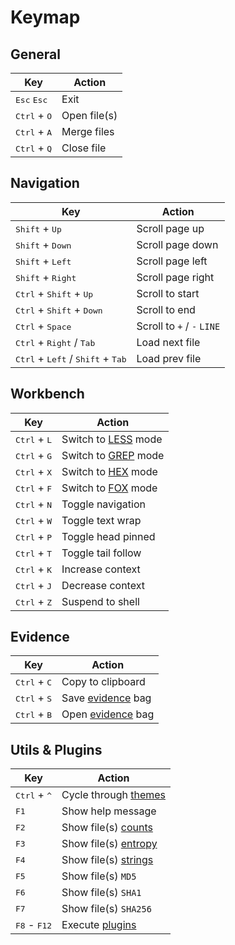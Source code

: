 # Keymap

## General

| Key                            | Action       |
|--------------------------------|--------------|
| <kbd>Esc</kbd> <kbd>Esc</kbd>  | Exit         |
| <kbd>Ctrl</kbd> + <kbd>O</kbd> | Open file(s) |
| <kbd>Ctrl</kbd> + <kbd>A</kbd> | Merge files  |
| <kbd>Ctrl</kbd> + <kbd>Q</kbd> | Close file   |

## Navigation

| Key                                                                   | Action                     |
|-----------------------------------------------------------------------|----------------------------|
| <kbd>Shift</kbd> + <kbd>Up</kbd>                                      | Scroll page up             |
| <kbd>Shift</kbd> + <kbd>Down</kbd>                                    | Scroll page down           |
| <kbd>Shift</kbd> + <kbd>Left</kbd>                                    | Scroll page left           |
| <kbd>Shift</kbd> + <kbd>Right</kbd>                                   | Scroll page right          |
| <kbd>Ctrl</kbd> + <kbd>Shift</kbd> + <kbd>Up</kbd>                    | Scroll to start            |
| <kbd>Ctrl</kbd> + <kbd>Shift</kbd> + <kbd>Down</kbd>                  | Scroll to end              |
| <kbd>Ctrl</kbd> + <kbd>Space</kbd>                                    | Scroll to `+` / `-` `LINE` |
| <kbd>Ctrl</kbd> + <kbd>Right</kbd> / <kbd>Tab</kbd>                   | Load next file             |
| <kbd>Ctrl</kbd> + <kbd>Left</kbd> / <kbd>Shift</kbd> + <kbd>Tab</kbd> | Load prev file             |

## Workbench

| Key                            | Action                              |
|--------------------------------|-------------------------------------|
| <kbd>Ctrl</kbd> + <kbd>L</kbd> | Switch to [LESS](mode/less.md) mode |
| <kbd>Ctrl</kbd> + <kbd>G</kbd> | Switch to [GREP](mode/grep.md) mode |
| <kbd>Ctrl</kbd> + <kbd>X</kbd> | Switch to [HEX](mode/hex.md) mode   |
| <kbd>Ctrl</kbd> + <kbd>F</kbd> | Switch to [FOX](mode/fox.md) mode   |
| <kbd>Ctrl</kbd> + <kbd>N</kbd> | Toggle navigation                   |
| <kbd>Ctrl</kbd> + <kbd>W</kbd> | Toggle text wrap                    |
| <kbd>Ctrl</kbd> + <kbd>P</kbd> | Toggle head pinned                  |
| <kbd>Ctrl</kbd> + <kbd>T</kbd> | Toggle tail follow                  |
| <kbd>Ctrl</kbd> + <kbd>K</kbd> | Increase context                    |
| <kbd>Ctrl</kbd> + <kbd>J</kbd> | Decrease context                    |
| <kbd>Ctrl</kbd> + <kbd>Z</kbd> | Suspend to shell                    |

## Evidence

| Key                            | Action                              |
|--------------------------------|-------------------------------------|
| <kbd>Ctrl</kbd> + <kbd>C</kbd> | Copy to clipboard                   |
| <kbd>Ctrl</kbd> + <kbd>S</kbd> | Save [evidence](../evidence.md) bag |
| <kbd>Ctrl</kbd> + <kbd>B</kbd> | Open [evidence](../evidence.md) bag |

## Utils & Plugins

| Key                            | Action                                      |
|--------------------------------|---------------------------------------------|
| <kbd>Ctrl</kbd> + <kbd>^</kbd> | Cycle through [themes](../../themes.md)     |
| <kbd>F1</kbd>                  | Show help message                           |
| <kbd>F2</kbd>                  | Show file(s) [counts](../utils/counts.md)   |
| <kbd>F3</kbd>                  | Show file(s) [entropy](../utils/entropy.md) |
| <kbd>F4</kbd>                  | Show file(s) [strings](../utils/strings.md) |
| <kbd>F5</kbd>                  | Show file(s) `MD5`                          |
| <kbd>F6</kbd>                  | Show file(s) `SHA1`                         |
| <kbd>F7</kbd>                  | Show file(s) `SHA256`                       |
| <kbd>F8</kbd> - <kbd>F12</kbd> | Execute [plugins](../../plugins.md)         |
